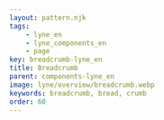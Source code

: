 ```yaml
---
layout: pattern.njk
tags: 
    - lyne_en
    - lyne_components_en
    - page
key: breadcrumb-lyne_en
title: Breadcrumb
parent: components-lyne_en
image: lyne/overview/breadcrumb.webp
keywords: breadcrumb, bread, crumb
order: 60
---
```

